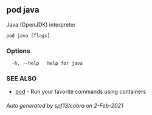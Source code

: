 ## pod java

Java (OpenJDK) interpreter

```
pod java [flags]
```

### Options

```
  -h, --help   help for java
```

### SEE ALSO

* [pod](pod.md)	 - Run your favorite commands using containers

###### Auto generated by spf13/cobra on 2-Feb-2021
